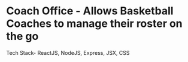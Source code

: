 # Coach Office - Allows Basketball Coaches to manage their roster on the go

Tech Stack- ReactJS, NodeJS, Express, JSX, CSS
